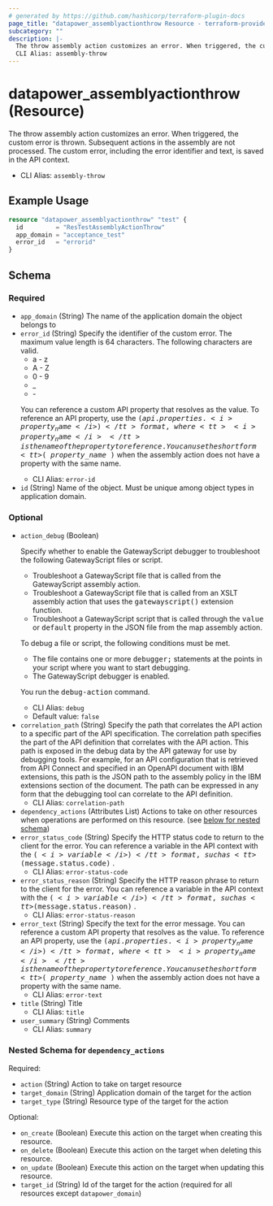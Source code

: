```yaml
---
# generated by https://github.com/hashicorp/terraform-plugin-docs
page_title: "datapower_assemblyactionthrow Resource - terraform-provider-datapower"
subcategory: ""
description: |-
  The throw assembly action customizes an error. When triggered, the custom error is thrown. Subsequent actions in the assembly are not processed. The custom error, including the error identifier and text, is saved in the API context.
  CLI Alias: assembly-throw
---
```


# datapower_assemblyactionthrow (Resource)

The throw assembly action customizes an error. When triggered, the custom error is thrown. Subsequent actions in the assembly are not processed. The custom error, including the error identifier and text, is saved in the API context.
  - CLI Alias: `assembly-throw`

## Example Usage

```terraform
resource "datapower_assemblyactionthrow" "test" {
  id         = "ResTestAssemblyActionThrow"
  app_domain = "acceptance_test"
  error_id   = "errorid"
}
```

<!-- schema generated by tfplugindocs -->
## Schema

### Required

- `app_domain` (String) The name of the application domain the object belongs to
- `error_id` (String) Specify the identifier of the custom error. The maximum value length is 64 characters. The following characters are valid. <ul><li>a - z</li><li>A - Z</li><li>0 - 9</li><li>_</li><li>-</li></ul><p>You can reference a custom API property that resolves as the value. To reference an API property, use the <tt>$(api.properties. <i>property_name</i> )</tt> format, where <tt><i>property_name</i></tt> is the name of the property to reference. You can use the short form <tt>$( <i>property_name</i> )</tt> when the assembly action does not have a property with the same name.</p>
  - CLI Alias: `error-id`
- `id` (String) Name of the object. Must be unique among object types in application domain.

### Optional

- `action_debug` (Boolean) <p>Specify whether to enable the GatewayScript debugger to troubleshoot the following GatewayScript files or script.</p><ul><li>Troubleshoot a GatewayScript file that is called from the GatewayScript assembly action.</li><li>Troubleshoot a GatewayScript file that is called from an XSLT assembly action that uses the <tt>gatewayscript()</tt> extension function.</li><li>Troubleshoot a GatewayScript script that is called through the <tt>value</tt> or <tt>default</tt> property in the JSON file from the map assembly action.</li></ul><p>To debug a file or script, the following conditions must be met.</p><ul><li>The file contains one or more <tt>debugger;</tt> statements at the points in your script where you want to start debugging.</li><li>The GatewayScript debugger is enabled.</li></ul><p>You run the <tt>debug-action</tt> command.</p>
  - CLI Alias: `debug`
  - Default value: `false`
- `correlation_path` (String) Specify the path that correlates the API action to a specific part of the API specification. The correlation path specifies the part of the API definition that correlates with the API action. This path is exposed in the debug data by the API gateway for use by debugging tools. For example, for an API configuration that is retrieved from API Connect and specified in an OpenAPI document with IBM extensions, this path is the JSON path to the assembly policy in the IBM extensions section of the document. The path can be expressed in any form that the debugging tool can correlate to the API definition.
  - CLI Alias: `correlation-path`
- `dependency_actions` (Attributes List) Actions to take on other resources when operations are performed on this resource. (see [below for nested schema](#nestedatt--dependency_actions))
- `error_status_code` (String) Specify the HTTP status code to return to the client for the error. You can reference a variable in the API context with the <tt>$( <i>variable</i> )</tt> format, such as <tt>$(message.status.code)</tt> .
  - CLI Alias: `error-status-code`
- `error_status_reason` (String) Specify the HTTP reason phrase to return to the client for the error. You can reference a variable in the API context with the <tt>$( <i>variable</i> )</tt> format, such as <tt>$(message.status.reason)</tt> .
  - CLI Alias: `error-status-reason`
- `error_text` (String) Specify the text for the error message. You can reference a custom API property that resolves as the value. To reference an API property, use the <tt>$(api.properties. <i>property_name</i> )</tt> format, where <tt><i>property_name</i></tt> is the name of the property to reference. You can use the short form <tt>$( <i>property_name</i> )</tt> when the assembly action does not have a property with the same name.
  - CLI Alias: `error-text`
- `title` (String) Title
  - CLI Alias: `title`
- `user_summary` (String) Comments
  - CLI Alias: `summary`

<a id="nestedatt--dependency_actions"></a>
### Nested Schema for `dependency_actions`

Required:

- `action` (String) Action to take on target resource
- `target_domain` (String) Application domain of the target for the action
- `target_type` (String) Resource type of the target for the action

Optional:

- `on_create` (Boolean) Execute this action on the target when creating this resource.
- `on_delete` (Boolean) Execute this action on the target when deleting this resource.
- `on_update` (Boolean) Execute this action on the target when updating this resource.
- `target_id` (String) Id of the target for the action (required for all resources except `datapower_domain`)
